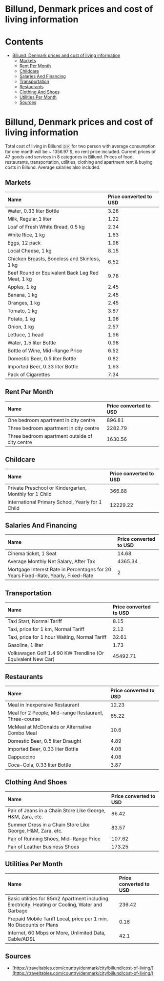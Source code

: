 
Billund, Denmark prices and cost of living information
======================================================

Contents
========

* [Billund, Denmark prices and cost of living information](#billund-denmark-prices-and-cost-of-living-information)
	* [Markets](#markets)
	* [Rent Per Month](#rent-per-month)
	* [Childcare](#childcare)
	* [Salaries And Financing](#salaries-and-financing)
	* [Transportation](#transportation)
	* [Restaurants](#restaurants)
	* [Clothing And Shoes](#clothing-and-shoes)
	* [Utilities Per Month](#utilities-per-month)
	* [Sources](#sources)

# Billund, Denmark prices and cost of living information


Total cost of living in Billund 🇩🇰 for two person with average consumption for one month will be ~ 1356.97 $, no rent 
price included. Current prices of 47 goods and services in 8 categories  in Billund. Prices of food, restaurants, 
transportation, utilities, clothing and apartment rent & buying costs in Billund. Average salaries also included.
## Markets

|Name|Price converted to USD|
| :--- | :--- |
|Water, 0.33 liter Bottle|3.26|
|Milk, Regular,1 liter|1.22|
|Loaf of Fresh White Bread, 0.5 kg|2.34|
|White Rice, 1 kg|1.63|
|Eggs, 12 pack|1.96|
|Local Cheese, 1 kg|8.15|
|Chicken Breasts, Boneless and Skinless, 1 kg|6.52|
|Beef Round or Equivalent Back Leg Red Meat, 1 kg |9.78|
|Apples, 1 kg|2.45|
|Banana, 1 kg|2.45|
|Oranges, 1 kg|2.45|
|Tomato, 1 kg|3.87|
|Potato, 1 kg|1.96|
|Onion, 1 kg|2.57|
|Lettuce, 1 head|1.96|
|Water, 1.5 liter Bottle|0.98|
|Bottle of Wine, Mid-Range Price|6.52|
|Domestic Beer, 0.5 liter Bottle|0.82|
|Imported Beer, 0.33 liter Bottle|1.63|
|Pack of Cigarettes|7.34|
  

## Rent Per Month

|Name|Price converted to USD|
| :--- | :--- |
|One bedroom apartment in city centre|896.81|
|Three bedroom apartment in city centre|2282.79|
|Three bedroom apartment outside of city centre|1630.56|
  

## Childcare

|Name|Price converted to USD|
| :--- | :--- |
|Private Preschool or Kindergarten, Monthly for 1 Child|366.88|
|International Primary School, Yearly for 1 Child|12229.22|
  

## Salaries And Financing

|Name|Price converted to USD|
| :--- | :--- |
|Cinema ticket, 1 Seat|14.68|
|Average Monthly Net Salary, After Tax|4365.34|
|Mortgage Interest Rate in Percentages for 20 Years Fixed-Rate, Yearly, Fixed-Rate|2|
  

## Transportation

|Name|Price converted to USD|
| :--- | :--- |
|Taxi Start, Normal Tariff|8.15|
|Taxi, price for 1 km, Normal Tariff|2.12|
|Taxi, price for 1 hour Waiting, Normal Tariff|32.61|
|Gasoline, 1 liter|1.73|
|Volkswagen Golf 1.4 90 KW Trendline (Or Equivalent New Car)|45492.71|
  

## Restaurants

|Name|Price converted to USD|
| :--- | :--- |
|Meal in Inexpensive Restaurant|12.23|
|Meal for 2 People, Mid-range Restaurant, Three-course|65.22|
|McMeal at McDonalds or Alternative Combo Meal|10.6|
|Domestic Beer, 0.5 liter Draught|4.89|
|Imported Beer, 0.33 liter Bottle|4.08|
|Cappuccino|4.08|
|Coca-Cola, 0.33 liter Bottle|3.87|
  

## Clothing And Shoes

|Name|Price converted to USD|
| :--- | :--- |
|Pair of Jeans in a Chain Store Like George, H&M, Zara, etc.|86.42|
|Summer Dress in a Chain Store Like George, H&M, Zara, etc.|83.57|
|Pair of Running Shoes, Mid-Range Price|107.62|
|Pair of Leather Business Shoes|173.25|
  

## Utilities Per Month

|Name|Price converted to USD|
| :--- | :--- |
|Basic utilities for 85m2 Apartment including Electricity, Heating or Cooling, Water and Garbage|236.42|
|Prepaid Mobile Tariff Local, price per 1 min, No Discounts or Plans|0.16|
|Internet, 60 Mbps or More, Unlimited Data, Cable/ADSL|42.1|
  

## Sources

- [https://traveltables.com/country/denmark/city/billund/cost-of-living/](https://traveltables.com/country/denmark/city/billund/cost-of-living/)
